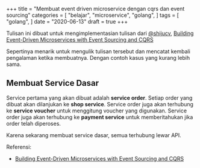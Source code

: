 +++
title = "Membuat event driven microservice dengan cqrs dan event sourcing"
categories = [
    "belajar",
    "microservice",
    "golang",
]
tags = [
    "golang",
]
date = "2020-06-13"
draft = true
+++

Tulisan ini dibuat untuk mengimplementasian tulisan dari [@shijucv](https://twitter.com/shijucv), [Building Event-Driven Microservices with Event Sourcing and CQRS](https://medium.com/@shijuvar/building-microservices-with-event-sourcing-cqrs-in-go-using-grpc-nats-streaming-and-cockroachdb-983f650452aa)

Sepertinya menarik untuk mengulik tulisan tersebut dan mencatat kembali pengalaman ketika membuatnya. Dengan contoh kasus yang kurang lebih sama.

## Membuat Service Dasar

Service pertama yang akan dibuat adalah **service order**. Setiap order yang dibuat akan dilanjukan ke **shop service**. Service order juga akan terhubung ke **service voucher** untuk menggitung voucher yang digunakan. Service order juga akan terhubung ke **payment service** untuk memberitahukan jika order telah diperoses.

Karena sekarang membuat service dasar, semua terhubung lewar API.

Referensi: 
- [Building Event-Driven Microservices with Event Sourcing and CQRS](https://medium.com/@shijuvar/building-microservices-with-event-sourcing-cqrs-in-go-using-grpc-nats-streaming-and-cockroachdb-983f650452aa)
